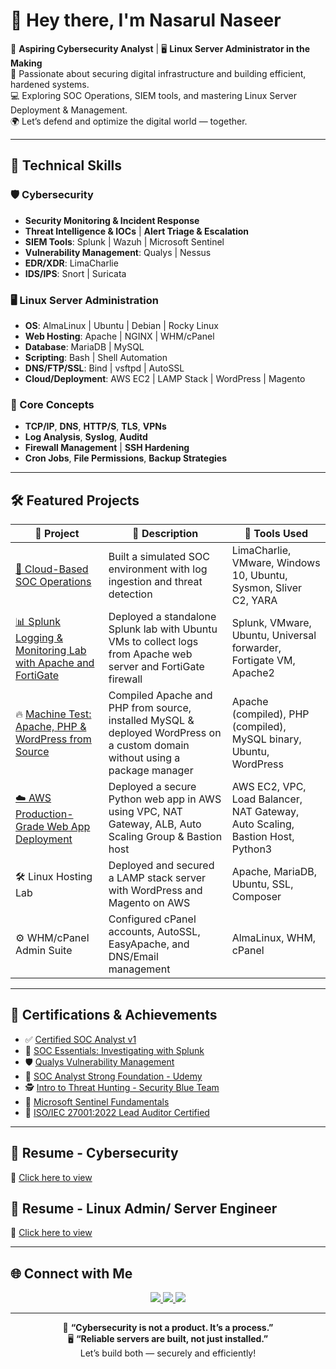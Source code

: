 # 👋 Hey there, I'm Nasarul Naseer

🚀 **Aspiring Cybersecurity Analyst** | 🖥️ **Linux Server Administrator in the Making**  
🔐 Passionate about securing digital infrastructure and building efficient, hardened systems.  
💻 Exploring SOC Operations, SIEM tools, and mastering Linux Server Deployment & Management.  
🌍 Let’s defend and optimize the digital world — together.

---

## 🧰 Technical Skills

### 🛡️ Cybersecurity
- **Security Monitoring & Incident Response**
- **Threat Intelligence & IOCs** | **Alert Triage & Escalation**
- **SIEM Tools**: Splunk | Wazuh | Microsoft Sentinel
- **Vulnerability Management**: Qualys | Nessus
- **EDR/XDR**: LimaCharlie
- **IDS/IPS**: Snort | Suricata

### 🖥️ Linux Server Administration
- **OS**: AlmaLinux | Ubuntu | Debian | Rocky Linux
- **Web Hosting**: Apache | NGINX | WHM/cPanel
- **Database**: MariaDB | MySQL
- **Scripting**: Bash | Shell Automation
- **DNS/FTP/SSL**: Bind | vsftpd | AutoSSL
- **Cloud/Deployment**: AWS EC2 | LAMP Stack | WordPress | Magento

### 🧠 Core Concepts
- **TCP/IP**, **DNS**, **HTTP/S**, **TLS**, **VPNs**
- **Log Analysis**, **Syslog**, **Auditd**
- **Firewall Management** | **SSH Hardening**
- **Cron Jobs**, **File Permissions**, **Backup Strategies**

---

## 🛠️ Featured Projects

| 🔧 Project | 💬 Description | 🧰 Tools Used |
|-----------|----------------|---------------|
| [🔐 Cloud-Based SOC Operations](https://github.com/nasarul10/soc-home-lab-project.git) | Built a simulated SOC environment with log ingestion and threat detection | LimaCharlie, VMware, Windows 10, Ubuntu, Sysmon, Sliver C2, YARA  |
| [📊 Splunk Logging & Monitoring Lab with Apache and FortiGate](https://github.com/nasarul10/splunk-logging-lab.git) | Deployed a standalone Splunk lab with Ubuntu VMs to collect logs from Apache web server and FortiGate firewall | Splunk, VMware, Ubuntu, Universal forwarder, Fortigate VM, Apache2 |
| 🔥 [Machine Test: Apache, PHP & WordPress from Source](https://github.com/nasarul10/apache-php-wordpress-from-source.git) | Compiled Apache and PHP from source, installed MySQL & deployed WordPress on a custom domain without using a package manager | Apache (compiled), PHP (compiled), MySQL binary, Ubuntu, WordPress |
| [☁️ AWS Production-Grade Web App Deployment](https://github.com/nasarul10/aws-prod-vpc-project) | Deployed a secure Python web app in AWS using VPC, NAT Gateway, ALB, Auto Scaling Group & Bastion host | AWS EC2, VPC, Load Balancer, NAT Gateway, Auto Scaling, Bastion Host, Python3 |
| 🛠️ Linux Hosting Lab | Deployed and secured a LAMP stack server with WordPress and Magento on AWS | Apache, MariaDB, Ubuntu, SSL, Composer |
| ⚙️ WHM/cPanel Admin Suite | Configured cPanel accounts, AutoSSL, EasyApache, and DNS/Email management | AlmaLinux, WHM, cPanel |

---

## 📜 Certifications & Achievements

- ✅ [Certified SOC Analyst v1](https://drive.google.com/file/d/15jJZH53lRRnxAF893UZN_N9RJ-XwWuju/view?usp=drive_link)  
- 🔎 [SOC Essentials: Investigating with Splunk](https://drive.google.com/file/d/1_geEW4Ggdbc0C8KDe1fKM__sWqUz7FSA/view?usp=drive_link)  
- 🛡️ [Qualys Vulnerability Management](https://drive.google.com/file/d/16bbjZmjN46-bs4-BOfVi17Ic9ihp1Los/view?usp=drive_link)  
- 🧠 [SOC Analyst Strong Foundation - Udemy](https://www.udemy.com/certificate/UC-ad98c13f-91d6-42a0-9daf-a7c3c23f7390/)  
- 🕵️ [Intro to Threat Hunting - Security Blue Team](https://drive.google.com/file/d/1HbvGIuPGdUwJSMZ-VsLqTWddxrf10Q9p/view?usp=drive_link)  
- 🧭 [Microsoft Sentinel Fundamentals](https://learn.microsoft.com/en-in/users/nasarulnaseer-0714/achievements/cf5h7jx9)  
- 📄 [ISO/IEC 27001:2022 Lead Auditor Certified](https://learn.mastermindassurance.com/certificates/njesxbjnxa)

---

## 📄 Resume - Cybersecurity

📁 [Click here to view](https://github.com/nasarul10/Resume/blob/main/Nasarul_Naseer_Resume.pdf)

## 📄 Resume - Linux Admin/ Server Engineer

📁 [Click here to view](https://github.com/nasarul10/Resume/blob/main/Nasarul_Naseer_LA_SE_Resume_1.pdf)

---

## 🌐 Connect with Me

<p align="center">
  <a href="https://www.linkedin.com/in/nasarulnaseer/">
    <img src="https://img.shields.io/badge/LinkedIn-%230077B5.svg?style=for-the-badge&logo=linkedin&logoColor=white"/>
  </a>
  <a href="https://www.instagram.com/nasarul_nazz/">
    <img src="https://img.shields.io/badge/Instagram-%23E4405F.svg?style=for-the-badge&logo=instagram&logoColor=white"/>
  </a>
  <a href="#">
    <img src="https://img.shields.io/badge/X-%23000000.svg?style=for-the-badge&logo=x&logoColor=white"/>
  </a>
</p>

---

<p align="center">
  🔐 <strong>“Cybersecurity is not a product. It’s a process.”</strong><br>
  🖥️ <strong>“Reliable servers are built, not just installed.”</strong><br>
  Let’s build both — securely and efficiently!
</p>
